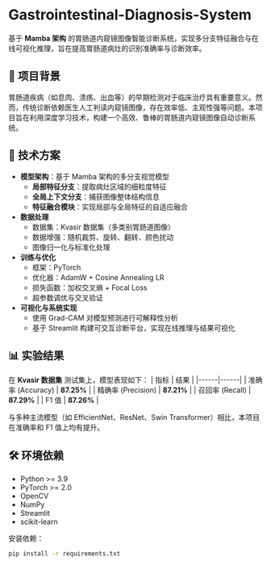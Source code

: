# Gastrointestinal-Diagnosis-System

基于 **Mamba 架构** 的胃肠道内窥镜图像智能诊断系统，实现多分支特征融合与在线可视化推理，旨在提高胃肠道病灶的识别准确率与诊断效率。

## 📌 项目背景
胃肠道疾病（如息肉、溃疡、出血等）的早期检测对于临床治疗具有重要意义。然而，传统诊断依赖医生人工判读内窥镜图像，存在效率低、主观性强等问题。本项目旨在利用深度学习技术，构建一个高效、鲁棒的胃肠道内窥镜图像自动诊断系统。

## 🚀 技术方案
- **模型架构**：基于 Mamba 架构的多分支视觉模型
  - **局部特征分支**：提取病灶区域的细粒度特征
  - **全局上下文分支**：捕获图像整体结构信息
  - **特征融合模块**：实现局部与全局特征的自适应融合
- **数据处理**
  - 数据集：Kvasir 数据集（多类别胃肠道图像）
  - 数据增强：随机裁剪、旋转、翻转、颜色扰动
  - 图像归一化与标准化处理
- **训练与优化**
  - 框架：PyTorch
  - 优化器：AdamW + Cosine Annealing LR
  - 损失函数：加权交叉熵 + Focal Loss
  - 超参数调优与交叉验证
- **可视化与系统实现**
  - 使用 Grad-CAM 对模型预测进行可解释性分析
  - 基于 Streamlit 构建可交互诊断平台，实现在线推理与结果可视化

## 📊 实验结果
在 **Kvasir 数据集** 测试集上，模型表现如下：
| 指标 | 结果 |
|------|------|
| 准确率 (Accuracy) | **87.25%** |
| 精确率 (Precision) | **87.21%** |
| 召回率 (Recall) | **87.29%** |
| F1 值 | **87.26%** |

与多种主流模型（如 EfficientNet、ResNet、Swin Transformer）相比，本项目在准确率和 F1 值上均有提升。

## 🛠 环境依赖
- Python >= 3.9
- PyTorch >= 2.0
- OpenCV
- NumPy
- Streamlit
- scikit-learn

安装依赖：
```bash
pip install -r requirements.txt
